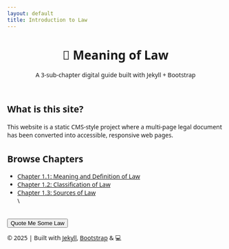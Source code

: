 ```yaml
---
layout: default
title: Introduction to Law
---
```


<!-- Load Bootstrap 5 via CDN -->
<link href="https://cdn.jsdelivr.net/npm/bootstrap@5.3.0/dist/css/bootstrap.min.css" rel="stylesheet">
<script defer src="https://cdn.jsdelivr.net/npm/bootstrap@5.3.0/dist/js/bootstrap.bundle.min.js"></script>

<style>
  body {
    font-family: "Segoe UI", sans-serif;
  }
  section {
    margin-top: 2rem;
  }
</style>

<script defer>
  document.addEventListener('DOMContentLoaded', function () {
    const btn = document.getElementById('lawBtn');
    if (btn) {
      btn.addEventListener('click', () => {
        alert('Law is reason free from passion — Aristotle');
      });
    }
  });
</script>

<header class="bg-primary text-white p-4 text-center">
  <h1>📘 Meaning of Law</h1>
  <p class="lead">A 3-sub-chapter digital guide built with Jekyll + Bootstrap</p>
</header>

<main class="container my-5">
  <section>
    <h2>What is this site?</h2>
    <p>This website is a static CMS-style project where a multi-page legal document has been converted into accessible, responsive web pages.</p>
  </section>

  <section>
    <h2>Browse Chapters</h2>
    <ul class="list-group list-group-flush">
      <li class="list-group-item"><a href="chapter1.html">Chapter 1.1: Meaning and Definition of Law</a></li>
      <li class="list-group-item"><a href="chapter2.html">Chapter 1.2: Classification of Law</a></li>
      <li class="list-group-item"><a href="chapter3.html">Chapter 1.3: Sources of Law</a></li>\
    </ul>
  </section>

  <section class="mt-5 text-center">
    <button id="lawBtn" class="btn btn-success">Quote Me Some Law</button>
  </section>
</main>

<footer class="bg-light text-center py-3 mt-5">
  <p>&copy; 2025 | Built with <a href="https://jekyllrb.com/" target="_blank">Jekyll</a>, <a href="https://getbootstrap.com/" target="_blank">Bootstrap</a> & 💻</p>
</footer>

